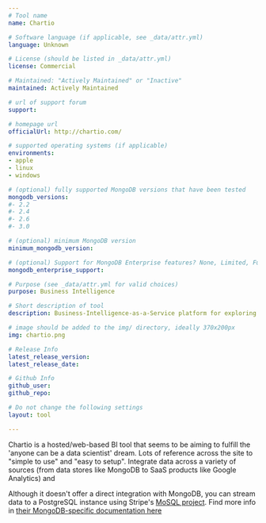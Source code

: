 ```yaml
---
# Tool name
name: Chartio

# Software language (if applicable, see _data/attr.yml)
language: Unknown

# License (should be listed in _data/attr.yml)
license: Commercial

# Maintained: "Actively Maintained" or "Inactive"
maintained: Actively Maintained

# url of support forum
support: 

# homepage url
officialUrl: http://chartio.com/

# supported operating systems (if applicable)
environments:
- apple
- linux
- windows

# (optional) fully supported MongoDB versions that have been tested
mongodb_versions:
#- 2.2
#- 2.4
#- 2.6
#- 3.0

# (optional) minimum MongoDB version
minimum_mongodb_version:

# (optional) Support for MongoDB Enterprise features? None, Limited, Full
mongodb_enterprise_support: 

# Purpose (see _data/attr.yml for valid choices)
purpose: Business Intelligence

# Short description of tool
description: Business-Intelligence-as-a-Service platform for exploring data from a wide range of sources.

# image should be added to the img/ directory, ideally 370x200px
img: chartio.png

# Release Info
latest_release_version:
latest_release_date:

# Github Info
github_user:
github_repo:

# Do not change the following settings
layout: tool

---
```

Chartio is a hosted/web-based BI tool that seems to be aiming to fulfill the 'anyone can be a data scientist' dream.  Lots of reference across the site to "simple to use" and "easy to setup".  Integrate data across a variety of sources (from data stores like MongoDB to SaaS products like Google Analytics) and

Although it doesn't offer a direct integration with MongoDB, you can stream data to a PostgreSQL instance using Stripe's [MoSQL project](https://github.com/stripe/mosql).  Find more info in [their MongoDB-specific documentation here](http://support.chartio.com/docs/data-sources/?rq=mongo#mongodb)